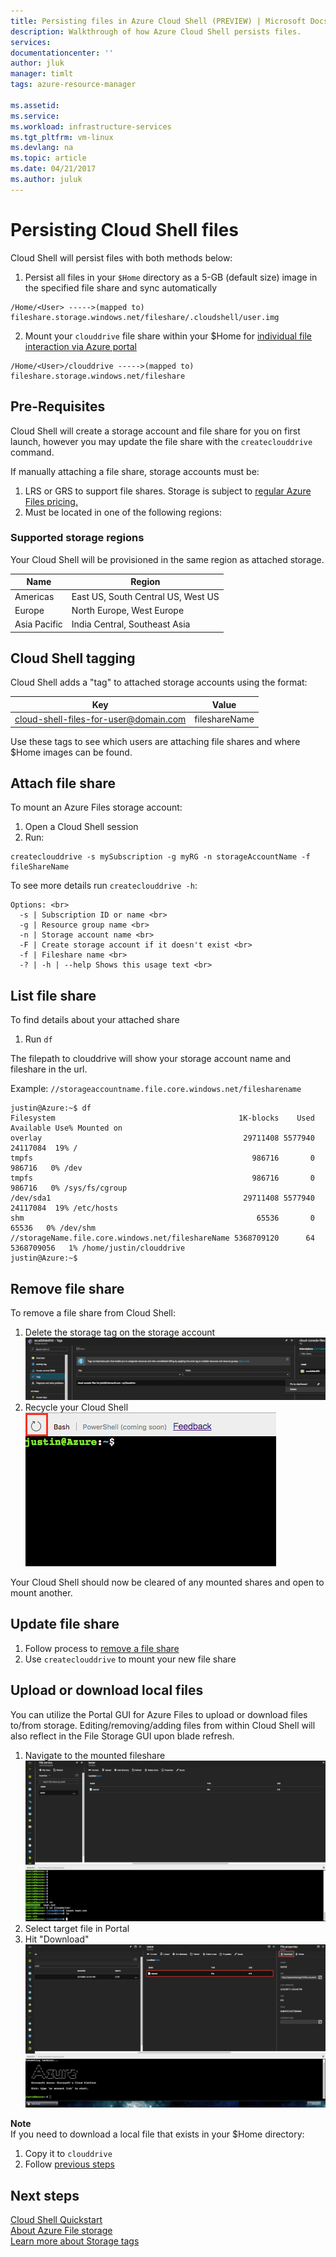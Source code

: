 ```yaml
---
title: Persisting files in Azure Cloud Shell (PREVIEW) | Microsoft Docs
description: Walkthrough of how Azure Cloud Shell persists files.
services: 
documentationcenter: ''
author: jluk
manager: timlt
tags: azure-resource-manager
 
ms.assetid: 
ms.service: 
ms.workload: infrastructure-services
ms.tgt_pltfrm: vm-linux
ms.devlang: na
ms.topic: article
ms.date: 04/21/2017
ms.author: juluk
---
```


# Persisting Cloud Shell files

Cloud Shell will persist files with both methods below:
1. Persist all files in your `$Home` directory as a 5-GB (default size) image in the specified file share and sync automatically <br>

```
/Home/<User> ----->(mapped to) fileshare.storage.windows.net/fileshare/.cloudshell/user.img
 ```

2. Mount your `clouddrive` file share within your $Home for [individual file interaction via Azure portal](#upload-or-download-local-files) <br>

```
/Home/<User>/clouddrive ----->(mapped to) fileshare.storage.windows.net/fileshare
```

## Pre-Requisites
Cloud Shell will create a storage account and file share for you on first launch, however you may update the file share with the `createclouddrive` command.

If manually attaching a file share, storage accounts must be:
1. LRS or GRS to support file shares. Storage is subject to [regular Azure Files pricing.](https://azure.microsoft.com/en-us/pricing/details/storage/files/)
2. Must be located in one of the following regions:

### Supported storage regions
Your Cloud Shell will be provisioned in the same region as attached storage.

|Name|Region|
|---|---|
|Americas|East US, South Central US, West US|
|Europe|North Europe, West Europe|
|Asia Pacific|India Central, Southeast Asia|

## Cloud Shell tagging
Cloud Shell adds a "tag" to attached storage accounts using the format: <br>

| Key | Value |
|:-------------:|:-------------:|
|cloud-shell-files-for-user@domain.com|fileshareName|

Use these tags to see which users are attaching file shares and where $Home images can be found.

## Attach file share
To mount an Azure Files storage account: <br>
1. Open a Cloud Shell session <br>
2. Run: <br>

```
createclouddrive -s mySubscription -g myRG -n storageAccountName -f fileShareName
```

To see more details run `createclouddrive -h`: <br>
```
Options: <br>
  -s | Subscription ID or name <br>
  -g | Resource group name <br>
  -n | Storage account name <br>
  -F | Create storage account if it doesn't exist <br>
  -f | Fileshare name <br>
  -? | -h | --help Shows this usage text <br>
```

## List file share
To find details about your attached share
1. Run `df`

The filepath to clouddrive will show your storage account name and fileshare in the url.

Example: `//storageaccountname.file.core.windows.net/filesharename`

```
justin@Azure:~$ df
Filesystem                                         1K-blocks    Used  Available Use% Mounted on
overlay                                             29711408 5577940   24117084  19% /
tmpfs                                                 986716       0     986716   0% /dev
tmpfs                                                 986716       0     986716   0% /sys/fs/cgroup
/dev/sda1                                           29711408 5577940   24117084  19% /etc/hosts
shm                                                    65536       0      65536   0% /dev/shm
//storageName.file.core.windows.net/fileshareName 5368709120      64 5368709056   1% /home/justin/clouddrive
justin@Azure:~$
```

## Remove file share
To remove a file share from Cloud Shell:
1. Delete the storage tag on the storage account <br>
![](media/unmount-storage.png)
2. Recycle your Cloud Shell <br>
![](media/recycle-icon.png)

Your Cloud Shell should now be cleared of any mounted shares and open to mount another.

## Update file share
1. Follow process to [remove a file share](#remove-file-share)
2. Use `createclouddrive` to mount your new file share

## Upload or download local files
You can utilize the Portal GUI for Azure Files to upload or download files to/from storage.
Editing/removing/adding files from within Cloud Shell will also reflect in the File Storage GUI upon blade refresh.

1. Navigate to the mounted fileshare
![](media/touch-txt-storage.png)
2. Select target file in Portal
3. Hit "Download"
![](media/download-storage.png)

**Note** <br>
If you need to download a local file that exists in your $Home directory:
1. Copy it to `clouddrive` <br>
2. Follow [previous steps](#upload-or-download-local-files) <br>

## Next steps
[Cloud Shell Quickstart](quickstart.md) <br>
[About Azure File storage](https://docs.microsoft.com/azure/storage/storage-introduction#file-storage) <br>
[Learn more about Storage tags](https://docs.microsoft.com/azure/azure-resource-manager/resource-group-using-tags) <br>
